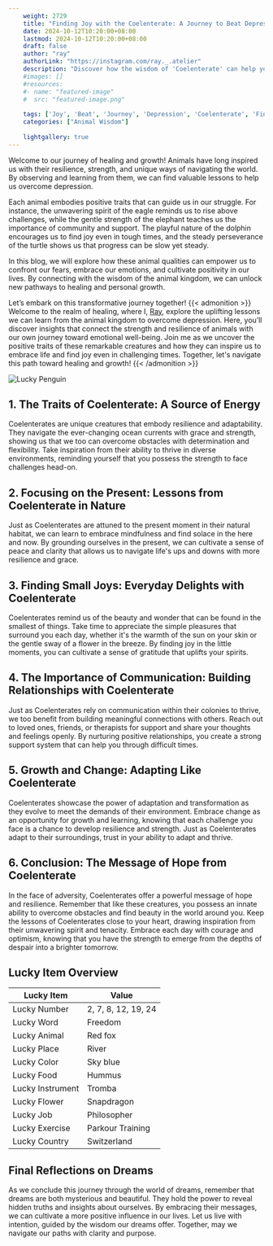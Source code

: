 ```yaml
---
    weight: 2729
    title: "Finding Joy with the Coelenterate: A Journey to Beat Depression"  # Assuming 'title' column exists
    date: 2024-10-12T10:20:00+08:00
    lastmod: 2024-10-12T10:20:00+08:00
    draft: false
    author: "ray"
    authorLink: "https://instagram.com/ray._.atelier"
    description: "Discover how the wisdom of 'Coelenterate' can help you overcome depression and find joy in your life journey."
    #images: []
    #resources:
    #- name: "featured-image"
    #  src: "featured-image.png"
    
    tags: ['Joy', 'Beat', 'Journey', 'Depression', 'Coelenterate', 'Finding']
    categories: ["Animal Wisdom"]
    
    lightgallery: true
---
```

    
Welcome to our journey of healing and growth! Animals have long inspired us with their resilience, strength, and unique ways of navigating the world. By observing and learning from them, we can find valuable lessons to help us overcome depression.

Each animal embodies positive traits that can guide us in our struggle. For instance, the unwavering spirit of the eagle reminds us to rise above challenges, while the gentle strength of the elephant teaches us the importance of community and support. The playful nature of the dolphin encourages us to find joy even in tough times, and the steady perseverance of the turtle shows us that progress can be slow yet steady.

In this blog, we will explore how these animal qualities can empower us to confront our fears, embrace our emotions, and cultivate positivity in our lives. By connecting with the wisdom of the animal kingdom, we can unlock new pathways to healing and personal growth.

Let’s embark on this transformative journey together!
{{< admonition >}}
Welcome to the realm of healing, where I, [Ray](https://instagram.com/ray._.atelier), explore the uplifting lessons we can learn from the animal kingdom to overcome depression. Here, you’ll discover insights that connect the strength and resilience of animals with our own journey toward emotional well-being. Join me as we uncover the positive traits of these remarkable creatures and how they can inspire us to embrace life and find joy even in challenging times. Together, let's navigate this path toward healing and growth!
{{< /admonition >}}

![Lucky Penguin](https://cdn.pixabay.com/photo/2024/09/07/02/34/penguins-9028827_1280.jpg "Lucky Penguin")

## 1. The Traits of Coelenterate: A Source of Energy
   Coelenterates are unique creatures that embody resilience and adaptability. They navigate the ever-changing ocean currents with grace and strength, showing us that we too can overcome obstacles with determination and flexibility. Take inspiration from their ability to thrive in diverse environments, reminding yourself that you possess the strength to face challenges head-on.

## 2. Focusing on the Present: Lessons from Coelenterate in Nature
   Just as Coelenterates are attuned to the present moment in their natural habitat, we can learn to embrace mindfulness and find solace in the here and now. By grounding ourselves in the present, we can cultivate a sense of peace and clarity that allows us to navigate life's ups and downs with more resilience and grace.

## 3. Finding Small Joys: Everyday Delights with Coelenterate
   Coelenterates remind us of the beauty and wonder that can be found in the smallest of things. Take time to appreciate the simple pleasures that surround you each day, whether it's the warmth of the sun on your skin or the gentle sway of a flower in the breeze. By finding joy in the little moments, you can cultivate a sense of gratitude that uplifts your spirits.

## 4. The Importance of Communication: Building Relationships with Coelenterate
   Just as Coelenterates rely on communication within their colonies to thrive, we too benefit from building meaningful connections with others. Reach out to loved ones, friends, or therapists for support and share your thoughts and feelings openly. By nurturing positive relationships, you create a strong support system that can help you through difficult times.

## 5. Growth and Change: Adapting Like Coelenterate
   Coelenterates showcase the power of adaptation and transformation as they evolve to meet the demands of their environment. Embrace change as an opportunity for growth and learning, knowing that each challenge you face is a chance to develop resilience and strength. Just as Coelenterates adapt to their surroundings, trust in your ability to adapt and thrive.

## 6. Conclusion: The Message of Hope from Coelenterate
   In the face of adversity, Coelenterates offer a powerful message of hope and resilience. Remember that like these creatures, you possess an innate ability to overcome obstacles and find beauty in the world around you. Keep the lessons of Coelenterates close to your heart, drawing inspiration from their unwavering spirit and tenacity. Embrace each day with courage and optimism, knowing that you have the strength to emerge from the depths of despair into a brighter tomorrow.


## Lucky Item Overview
| Lucky Item          | Value              |
|---------------|--------------------|
| Lucky Number        | 2, 7, 8, 12, 19, 24  |
| Lucky Word          | Freedom |
| Lucky Animal        | Red fox |
| Lucky Place         | River     |
| Lucky Color         | Sky blue     |
| Lucky Food          | Hummus      |
| Lucky Instrument    | Tromba |
| Lucky Flower        | Snapdragon    |
| Lucky Job           | Philosopher       |
| Lucky Exercise      | Parkour Training  |
| Lucky Country       | Switzerland    |


##  Final Reflections on Dreams

As we conclude this journey through the world of dreams, remember that dreams are both mysterious and beautiful. They hold the power to reveal hidden truths and insights about ourselves. By embracing their messages, we can cultivate a more positive influence in our lives. Let us live with intention, guided by the wisdom our dreams offer. Together, may we navigate our paths with clarity and purpose.
